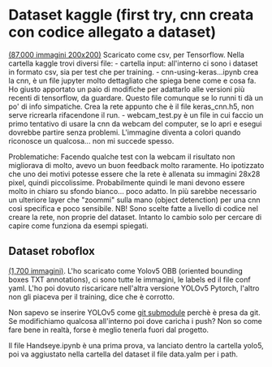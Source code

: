 # Dataset kaggle (first try, cnn creata con codice allegato a dataset)
[(87,000 immagini 200x200)](https://www.kaggle.com/datasets/grassknoted/asl-alphabet)
Scaricato come csv, per Tensorflow.
Nella cartella kaggle trovi diversi file:
    - cartella input: all'interno ci sono i dataset in formato csv, sia per test che per training.
    - cnn-using-keras...ipynb crea la cnn, è un file jupyter molto dettagliato che spiega bene come e cosa fa. Ho giusto apportato un paio di modifiche per adattarlo alle versioni più recenti di tensorflow, da guardare. Questo file comunque se lo runni ti dà un po' di info simpatiche. 
    Crea la rete appunto che è il file keras_cnn.h5, non serve ricrearla rifacendone il run.
    - webcam_test.py è un file in cui faccio un primo tentativo di usare la cnn da webcam del computer, se lo apri e esegui dovrebbe partire senza problemi. L'immagine diventa a colori quando riconosce un qualcosa... non mi succede spesso.

Problematiche: 
Facendo qualche test con la webcam il risultato non migliorava di molto, avevo un buon feedback molto raramente. Ho ipotizzato che uno dei motivi potesse essere che la rete è allenata su immagini 28x28 pixel, quindi piccolissime. Probabilmente quindi le mani  devono essere molto in chiaro su sfondo bianco... poco adatto. In più sarebbe necessario un ulteriore layer che "zoommi" sulla mano (object detenction) per una cnn così specifica e poco sensibile.
NB! Sono scelte fatte a livello di codice nel creare la rete, non proprie del dataset. Intanto lo cambio solo per cercare di capire come funziona da esempi spiegati.  


## Dataset roboflox
[(1,700 immagini)](https://public.roboflow.com/object-detection/american-sign-language-letters). L'ho scaricato come Yolov5 OBB (oriented bounding boxes TXT annotations), ci sono tutte le immagini, le labels ed il file conf yaml. 
L'ho poi dovuto riscaricare nell'altra versione YOLOv5 Pytorch, l'altro non gli piaceva per il training, dice che è corrotto.


Non sapevo se inserire YOLOv5 come [git submodule](https://git-scm.com/book/en/v2/Git-Tools-Submodules) perchè è presa da git. Se modifichiamo qualcosa all'interno poi dove caricha i push? Non so come fare bene in realtà, forse è meglio tenerla fuori dal progetto.

Il file Handseye.ipynb è una prima prova, va lanciato dentro la cartella yolo5, poi va aggiustato nella cartella del dataset il file data.yalm per i path.



